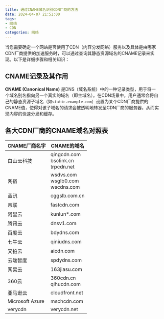 ```yaml
---
title: 通过CNAME域名识别CDN厂商的方法
date: 2024-04-07 21:51:00
tags: 
- 网络
- CDN
categories: 网络
---
```

当您需要确定一个网站是否使用了CDN（内容分发网络）服务以及具体是由哪家CDN厂商提供的加速服务时，可以通过查询其静态资源域名的CNAME记录来实现。以下是详细步骤和相关知识：

## CNAME记录及其作用

**CNAME (Canonical Name)** 是DNS（域名系统）中的一种记录类型，用于将一个域名别名指向另一个真实的域名（即主域名）。在CDN场景中，用户通常会将自己的静态资源子域名（如`static.example.com`）设置为某个CDN厂商提供的CNAME值，使得对该子域名的请求会被透明地转发至CDN厂商的服务器，从而实现内容的快速分发和缓存。

## 各大CDN厂商的CNAME域名对照表

| CNAME厂商名字 | CNAME的域名                                     |
| -------------- | ----------------------------------------------- |
| 白山云科技     | qingcdn.com<br>bsclink.cn<br>trpcdn.net          |
| 网宿           | wsdvs.com<br>wsglb0.com<br>wscdns.com            |
| 蓝汛           | cggslb.com.cn                                   |
| 帝联           | fastcdn.com                                     |
| 阿里云         | kunlun\*.com                                    |
| 腾讯云         | dnsv1.com                                       |
| 百度云         | bdydns.com                                      |
| 七牛云         | qiniudns.com                                    |
| 又拍云         | aicdn.com                                       |
| 云端智度       | spdydns.com                                     |
| 网易云         | 163jiasu.com                                    |
| 360云         | 360cdn.cn<br>qihucdn.com                         |
| 亚马逊云       | cloudfront.net                                  |
| Microsoft Azure | mschcdn.com                                     |
| verycdn        | verycdn.net                                     |